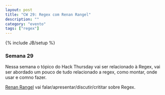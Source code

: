```yaml
---
layout: post
title: "CW 29: Regex com Renan Rangel"
description: ""
category: "evento"
tags: ["regex"]
---
```

{% include JB/setup %}

### Semana 29

<p>Nessa semana o tópico do Hack Thursday vai ser relacionado à Regex, vai ser abordado um pouco de tudo relacionado a regex, como montar, onde usar e comno fazer.</p>
<p><a href="https://github.com/rvrangel">Renan Rangel</a> vai falar/apresentar/discutir/crititar sobre Regex.</p>
